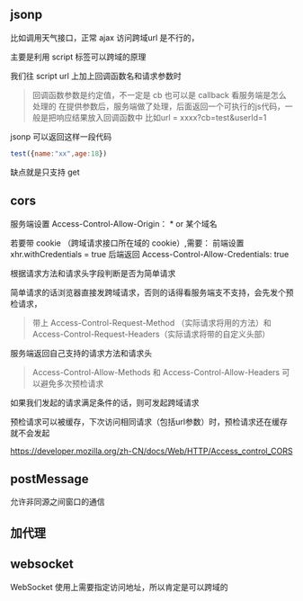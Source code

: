 ## jsonp

比如调用天气接口，正常 ajax 访问跨域url 是不行的，

主要是利用 script 标签可以跨域的原理

我们往 script url 上加上回调函数名和请求参数时
> 回调函数参数是约定值，不一定是 cb 也可以是 callback 看服务端是怎么处理的
在提供参数后，服务端做了处理，后面返回一个可执行的js代码，一般是把响应结果放入回调函数中
> 比如url = xxxx?cb=test&userId=1

jsonp 可以返回这样一段代码
```js
test({name:"xx",age:18})
```

缺点就是只支持 get

## cors

服务端设置 Access-Control-Allow-Origin： * or 某个域名

若要带 cookie （跨域请求接口所在域的 cookie）,需要：
前端设置 xhr.withCredentials = true 
后端返回 Access-Control-Allow-Credentials: true

根据请求方法和请求头字段判断是否为简单请求

简单请求的话浏览器直接发跨域请求，否则的话得看服务端支不支持，会先发个预检请求，
> 带上 Access-Control-Request-Method （实际请求将用的方法）和 Access-Control-Request-Headers（实际请求将带的自定义头部）

服务端返回自己支持的请求方法和请求头
>  Access-Control-Allow-Methods 和 Access-Control-Allow-Headers
> 可以避免多次预检请求

如果我们发起的请求满足条件的话，则可发起跨域请求

预检请求可以被缓存，下次访问相同请求（包括url参数）时，预检请求还在缓存就不会发起


https://developer.mozilla.org/zh-CN/docs/Web/HTTP/Access_control_CORS

## postMessage

允许非同源之间窗口的通信

## 加代理

## websocket

WebSocket 使用上需要指定访问地址，所以肯定是可以跨域的
